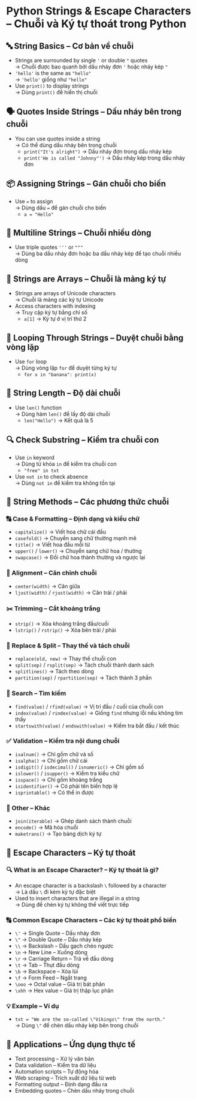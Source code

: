# Python Strings & Escape Characters – Chuỗi và Ký tự thoát trong Python

## 🔤 String Basics – Cơ bản về chuỗi
- Strings are surrounded by single `'` or double `"` quotes  
  → Chuỗi được bao quanh bởi dấu nháy đơn `'` hoặc nháy kép `"`
- `'hello'` is the same as `"hello"`  
  → `'hello'` giống như `"hello"`
- Use `print()` to display strings  
  → Dùng `print()` để hiển thị chuỗi

## 🗣️ Quotes Inside Strings – Dấu nháy bên trong chuỗi
- You can use quotes inside a string  
  → Có thể dùng dấu nháy bên trong chuỗi
  - `print("It's alright")` → Dấu nháy đơn trong dấu nháy kép
  - `print('He is called "Johnny"')` → Dấu nháy kép trong dấu nháy đơn

## 📦 Assigning Strings – Gán chuỗi cho biến
- Use `=` to assign  
  → Dùng dấu `=` để gán chuỗi cho biến  
  - `a = "Hello"`

## 📜 Multiline Strings – Chuỗi nhiều dòng
- Use triple quotes `'''` or `"""`  
  → Dùng ba dấu nháy đơn hoặc ba dấu nháy kép để tạo chuỗi nhiều dòng

## 🔢 Strings are Arrays – Chuỗi là mảng ký tự
- Strings are arrays of Unicode characters  
  → Chuỗi là mảng các ký tự Unicode
- Access characters with indexing  
  → Truy cập ký tự bằng chỉ số  
  - `a[1]` → Ký tự ở vị trí thứ 2

## 🔁 Looping Through Strings – Duyệt chuỗi bằng vòng lặp
- Use `for` loop  
  → Dùng vòng lặp `for` để duyệt từng ký tự  
  - `for x in "banana": print(x)`

## 📏 String Length – Độ dài chuỗi
- Use `len()` function  
  → Dùng hàm `len()` để lấy độ dài chuỗi  
  - `len("Hello")` → Kết quả là 5

## 🔍 Check Substring – Kiểm tra chuỗi con
- Use `in` keyword  
  → Dùng từ khóa `in` để kiểm tra chuỗi con  
  - `"free" in txt`
- Use `not in` to check absence  
  → Dùng `not in` để kiểm tra không tồn tại

## 🧰 String Methods – Các phương thức chuỗi

### 🔠 Case & Formatting – Định dạng và kiểu chữ
- `capitalize()` → Viết hoa chữ cái đầu
- `casefold()` → Chuyển sang chữ thường mạnh mẽ
- `title()` → Viết hoa đầu mỗi từ
- `upper()` / `lower()` → Chuyển sang chữ hoa / thường
- `swapcase()` → Đổi chữ hoa thành thường và ngược lại

### 📐 Alignment – Căn chỉnh chuỗi
- `center(width)` → Căn giữa
- `ljust(width)` / `rjust(width)` → Căn trái / phải

### ✂️ Trimming – Cắt khoảng trắng
- `strip()` → Xóa khoảng trắng đầu/cuối
- `lstrip()` / `rstrip()` → Xóa bên trái / phải

### 🔄 Replace & Split – Thay thế và tách chuỗi
- `replace(old, new)` → Thay thế chuỗi con
- `split(sep)` / `rsplit(sep)` → Tách chuỗi thành danh sách
- `splitlines()` → Tách theo dòng
- `partition(sep)` / `rpartition(sep)` → Tách thành 3 phần

### 🔎 Search – Tìm kiếm
- `find(value)` / `rfind(value)` → Vị trí đầu / cuối của chuỗi con
- `index(value)` / `rindex(value)` → Giống `find` nhưng lỗi nếu không tìm thấy
- `startswith(value)` / `endswith(value)` → Kiểm tra bắt đầu / kết thúc

### ✅ Validation – Kiểm tra nội dung chuỗi
- `isalnum()` → Chỉ gồm chữ và số
- `isalpha()` → Chỉ gồm chữ cái
- `isdigit()` / `isdecimal()` / `isnumeric()` → Chỉ gồm số
- `islower()` / `isupper()` → Kiểm tra kiểu chữ
- `isspace()` → Chỉ gồm khoảng trắng
- `isidentifier()` → Có phải tên biến hợp lệ
- `isprintable()` → Có thể in được

### 🔧 Other – Khác
- `join(iterable)` → Ghép danh sách thành chuỗi
- `encode()` → Mã hóa chuỗi
- `maketrans()` → Tạo bảng dịch ký tự

## 🔐 Escape Characters – Ký tự thoát

### 🔍 What is an Escape Character? – Ký tự thoát là gì?
- An escape character is a backslash `\` followed by a character  
  → Là dấu `\` đi kèm ký tự đặc biệt
- Used to insert characters that are illegal in a string  
  → Dùng để chèn ký tự không thể viết trực tiếp

### 🔠 Common Escape Characters – Các ký tự thoát phổ biến
- `\'` → Single Quote – Dấu nháy đơn
- `\"` → Double Quote – Dấu nháy kép
- `\\` → Backslash – Dấu gạch chéo ngược
- `\n` → New Line – Xuống dòng
- `\r` → Carriage Return – Trả về đầu dòng
- `\t` → Tab – Thụt đầu dòng
- `\b` → Backspace – Xóa lùi
- `\f` → Form Feed – Ngắt trang
- `\ooo` → Octal value – Giá trị bát phân
- `\xhh` → Hex value – Giá trị thập lục phân

### 💡 Example – Ví dụ
- `txt = "We are the so-called \"Vikings\" from the north."`  
  → Dùng `\"` để chèn dấu nháy kép bên trong chuỗi

## 🎯 Applications – Ứng dụng thực tế
- Text processing – Xử lý văn bản
- Data validation – Kiểm tra dữ liệu
- Automation scripts – Tự động hóa
- Web scraping – Trích xuất dữ liệu từ web
- Formatting output – Định dạng đầu ra
- Embedding quotes – Chèn dấu nháy trong chuỗi